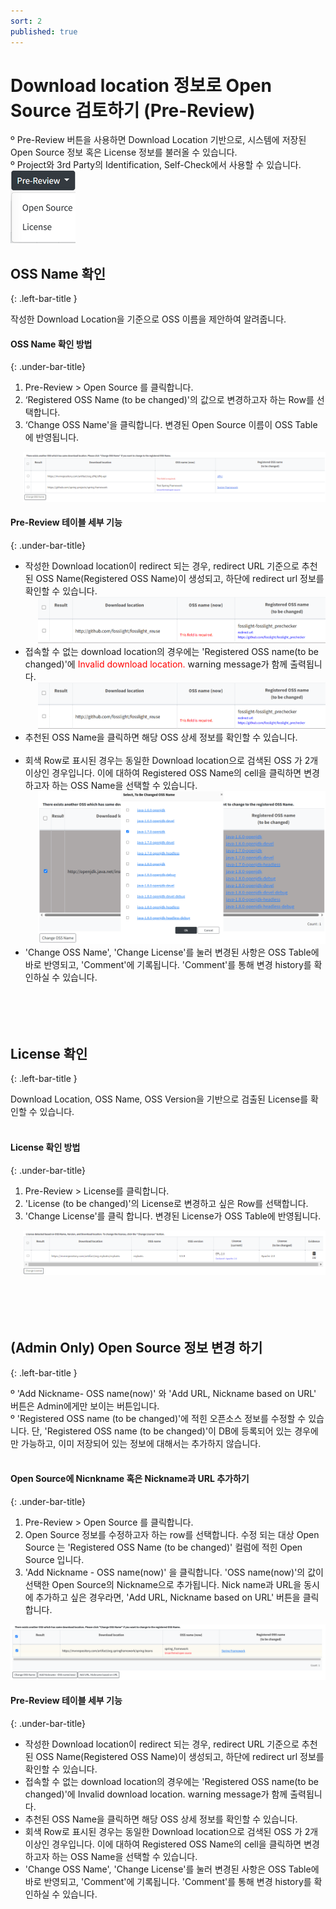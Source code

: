 ```yaml
---
sort: 2
published: true
---
```


# Download location 정보로 Open Source 검토하기 (Pre-Review)
<div class="note">
º Pre-Review 버튼을 사용하면 Download Location 기반으로, 시스템에 저장된 Open Source 정보 혹은 License 정보를 불러올 수 있습니다.<br>
º Project와 3rd Party의 Identification, Self-Check에서 사용할 수 있습니다.<br>
<img src="../../images/common/pre_review/pre_review.png" />
</div>

## OSS Name 확인
{: .left-bar-title }
<div class="note">
작성한 Download Location을 기준으로 OSS 이름을 제안하여 알려줍니다.
</div>

#### OSS Name 확인 방법 
{: .under-bar-title}
1. Pre-Review > Open Source 를 클릭합니다.  
2. ‘Registered OSS Name (to be changed)'의 값으로 변경하고자 하는 Row를 선택합니다.  
3. ‘Change OSS Name'을 클릭합니다. 변경된 Open Source 이름이 OSS Table에 반영됩니다.  
<div style="margin-left: 20px;">
    <img src="../../images/common/pre_review/pre_review_opensource.png" alt="PreReview_oss" class="styled-image" />
</div>

#### Pre-Review 테이블 세부 기능
{: .under-bar-title}
- 작성한 Download location이 redirect 되는 경우, redirect URL 기준으로 추천된 OSS Name(Registered OSS Name)이 생성되고,
  하단에 redirect url 정보를 확인할 수 있습니다.  
  <div style="margin-left: 20px;">
    <img src="../../images/common/pre_review/pre_review_redirect_url.png" alt="PreReview direct url" class="styled-image"/>
  </div>
- 접속할 수 없는 download location의 경우에는 'Registered OSS name(to be changed)'에 
  <span style="color:red">Invalid download location.</span> warning message가 함께 출력됩니다.  
  <div style="margin-left: 20px;">
    <img src="../../images/common/pre_review/pre_review_redirect_url.png" alt="PreReview direct url" class="styled-image" />
  </div>
- 추천된 OSS Name을 클릭하면 해당 OSS 상세 정보를 확인할 수 있습니다.<br><br> 
- 회색 Row로 표시된 경우는 동일한 Download location으로 검색된 OSS 가 2개 이상인 경우입니다.
  이에 대하여 Registered OSS Name의 cell을 클릭하면 변경하고자 하는 OSS Name을 선택할 수 있습니다.
  <div style="margin-left: 20px;">
    <img src="../../images/common/pre_review/pre_review_multi_recommand.png" alt="PreReview multi recommand" class="styled-image" />
  </div>
- 'Change OSS Name', 'Change License'를 눌러 변경된 사항은 OSS Table에 바로 반영되고, 
  'Comment'에 기록됩니다. 'Comment'를 통해 변경 history를 확인하실 수 있습니다.  
  <br><br><br><br>


## License 확인 
{: .left-bar-title }
<div class="note">
Download Location, OSS Name, OSS Version을 기반으로 검출된 License를 확인할 수 있습니다.
</div><br>

#### License 확인 방법
{: .under-bar-title}  
1. Pre-Review > License를 클릭합니다.
2. 'License (to be changed)'의 License로 변경하고 싶은 Row를 선택합니다.
3. 'Change License'를 클릭 합니다. 변경된 License가 OSS Table에 반영됩니다.
<div style="margin-left: 20px;">
    <img src="../../images/common/pre_review/pre_review_license.png" alt="PreReview License" class="styled-image"/>
</div><br><br><br><br>


## (Admin Only) Open Source 정보 변경 하기   
{: .left-bar-title }
<div class="note">
º 'Add Nickname- OSS name(now)' 와 'Add URL, Nickname based on URL' 버튼은 Admin에게만 보이는 버튼입니다.<br>
º 'Registered OSS name (to be changed)'에 적힌 오픈소스 정보를 수정할 수 있습니다. 단, 'Registered OSS name (to be changed)'이 DB에 등록되어 있는 경우에만 가능하고, 이미 저장되어 있는 정보에 대해서는 추가하지 않습니다.
</div><br>

#### Open Source에 Nicnkname 혹은 Nickname과 URL 추가하기
{: .under-bar-title} 
1. Pre-Review > Open Source 를 클릭합니다.  
2. Open Source 정보를 수정하고자 하는 row를 선택합니다. 수정 되는 대상 Open Source 는 'Registered OSS Name (to be changed)' 컬럼에 적힌 Open Source 입니다.  
3. 'Add Nickname - OSS name(now)' 을 클릭합니다. 'OSS name(now)'의 값이 선택한 Open Source의 Nickname으로 추가됩니다. Nick name과 URL을 동시에 추가하고 싶은 경우라면, 'Add URL, Nickname based on URL' 버튼을 클릭합니다.  
<img src="../../images/common/pre_review/pre_review_nickname.png" alt="pre_review_nickname" class="styled-image" /> 

#### Pre-Review 테이블 세부 기능
{: .under-bar-title}
- 작성한 Download location이 redirect 되는 경우, redirect URL 기준으로 추천된 OSS Name(Registered OSS Name)이 생성되고, 하단에 redirect url 정보를 확인할 수 있습니다.  
- 접속할 수 없는 download location의 경우에는 'Registered OSS name(to be changed)'에 Invalid download location. warning message가 함께 출력됩니다.  
- 추천된 OSS Name을 클릭하면 해당 OSS 상세 정보를 확인할 수 있습니다.  
- 회색 Row로 표시된 경우는 동일한 Download location으로 검색된 OSS 가 2개 이상인 경우입니다. 이에 대하여 Registered OSS Name의 cell을 클릭하면 변경하고자 하는 OSS Name을 선택할 수 있습니다.  
- 'Change OSS Name', 'Change License'를 눌러 변경된 사항은 OSS Table에 바로 반영되고, 'Comment'에 기록됩니다. 'Comment'를 통해 변경 history를 확인하실 수 있습니다.  